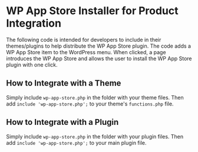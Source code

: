 WP App Store Installer for Product Integration
==============================================

The following code is intended for developers to include in their themes/plugins to help distribute the WP App Store plugin. The code adds a WP App Store item to the WordPress menu. When clicked, a page introduces the WP App Store and allows the user to install the WP App Store plugin with one click.


How to Integrate with a Theme
-----------------------------

Simply include `wp-app-store.php` in the folder with your theme files. Then add `include 'wp-app-store.php';` to your theme's `functions.php` file. 

How to Integrate with a Plugin
------------------------------

Simply include `wp-app-store.php` in the folder with your plugin files. Then add `include 'wp-app-store.php';` to your main plugin file.
